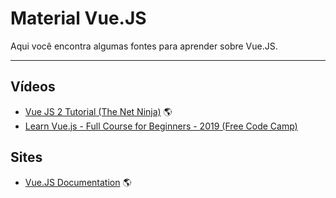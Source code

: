 # Material Vue.JS

Aqui você encontra algumas fontes para aprender sobre Vue.JS.

---

## Vídeos
* [Vue JS 2 Tutorial (The Net Ninja)](https://www.youtube.com/watch?v=5LYrN_cAJoA&list=PL4cUxeGkcC9gQcYgjhBoeQH7wiAyZNrYa) :earth_americas:
* [Learn Vue.js - Full Course for Beginners - 2019 (Free Code Camp)](https://youtu.be/4deVCNJq3qc)

## Sites
* [Vue.JS Documentation](https://vuejs.org/v2/guide/) :earth_americas:
